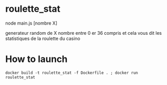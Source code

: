 # roulette_stat

node main.js [nombre X]

generateur random de X nombre entre 0 er 36 compris et cela vous dit les statistiques de la roulette du casino


# How to launch 

    docker build -t roulette_stat -f Dockerfile . ; docker run roulette_stat
